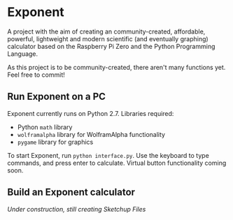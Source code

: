 # Exponent
A project with the aim of creating an community-created, affordable, powerful, lightweight and modern scientific (and eventually graphing) calculator based on the Raspberry Pi Zero and the Python Programming Language.

As this project is to be community-created, there aren't many functions yet. Feel free to commit!

## Run Exponent on a PC

Exponent currently runs on Python 2.7. Libraries required:
- Python `math` library
- `wolframalpha` library for WolframAlpha functionality
- `pygame` library for graphics

To start Exponent, run `python interface.py`. Use the keyboard to type commands, and press enter to calculate. Virtual button functionality coming soon.

## Build an Exponent calculator
*Under construction, still creating Sketchup Files*
